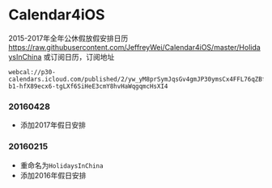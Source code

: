 # Calendar4iOS
2015-2017年全年公休假放假安排日历
<https://raw.githubusercontent.com/JeffreyWei/Calendar4iOS/master/HolidaysInChina>
或订阅日历，订阅地址
	
	webcal://p30-calendars.icloud.com/published/2/yw_yM8prSymJqsGv4gmJP30ymsCx4FFL76qZBfZay2kyAG7KwlC869qtn3wfw2-b1-hfX89ecx6-tgLXf6SiHeE3cmY8hvHaWqgqmcHsXI4
### 20160428
	
* 添加2017年假日安排

### 20160215
	
* 重命名为`HolidaysInChina`
* 添加2016年假日安排
